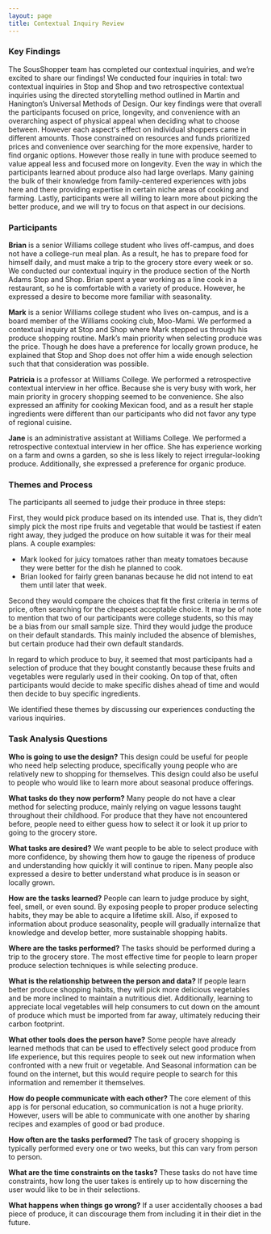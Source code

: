 ```yaml
---
layout: page
title: Contextual Inquiry Review
---
```


### Key Findings
The SousShopper team has completed our contextual inquiries, and we’re excited to share our findings! We conducted four inquiries in total: two contextual inquiries in Stop and Shop and two retrospective contextual inquiries using the directed storytelling method outlined in Martin and Hanington’s Universal Methods of Design. Our key findings were that overall the participants focused on price, longevity, and convenience with an overarching aspect of physical appeal when deciding what to choose between. However each aspect's effect on individual shoppers came in different amounts. Those constrained on resources and funds prioritized prices and convenience over searching for the more expensive, harder to find organic options. However those really in tune with produce seemed to value appeal less and focused more on longevity. Even the way in which the participants learned about produce also had large overlaps. Many gaining the bulk of their knowledge from family-centered experiences with jobs here and there providing expertise in certain niche areas of cooking and farming. Lastly, participants were all willing to learn more about picking the better produce, and we will try to focus on that aspect in our decisions.


### Participants
**Brian** is a senior Williams college student who lives off-campus, and does not have a college-run meal plan. As a result, he has to prepare food for himself daily, and must make a trip to the grocery store every week or so. We conducted our contextual inquiry in the produce section of the North Adams Stop and Shop.
Brian spent a year working as a line cook in a restaurant, so he is comfortable with a variety of produce. However, he expressed a desire to become more familiar with seasonality.

**Mark** is a senior Williams college student who lives on-campus, and is a board member of the Williams cooking club, Moo-Mami. We performed a contextual inquiry at Stop and Shop where Mark stepped us through his produce shopping routine.
Mark’s main priority when selecting produce was the price. Though he does have a preference for locally grown produce, he explained that Stop and Shop does not offer him a wide enough selection such that that consideration was possible.

**Patricia** is a professor at Williams College. We performed a retrospective contextual interview in her office. Because she is very busy with work, her main priority in grocery shopping seemed to be convenience. She also expressed an affinity for cooking Mexican food, and as a result her staple ingredients were different than our participants who did not favor any type of regional cuisine.

**Jane** is an administrative assistant at Williams College. We performed a retrospective contextual interview in her office. She has experience working on a farm and owns a garden, so she is less likely to reject irregular-looking produce. Additionally, she expressed a preference for organic produce.


### Themes and Process
The participants all seemed to judge their produce in three steps:

First, they would pick produce based on its intended use. That is, they didn’t simply pick the most ripe fruits and vegetable that would be tastiest if eaten right away, they judged the produce on how suitable it was for their meal plans.
A couple examples:
 - Mark looked for juicy tomatoes rather than meaty tomatoes because they were better for the dish he planned to cook.
 - Brian looked for fairly green bananas because he did not intend to eat them until later that week.

Second they would compare the choices that fit the first criteria in terms of price, often searching for the cheapest acceptable choice. It may be of note to mention that two of our participants were college students, so this may be a bias from our small sample size.
Third they would judge the produce on their default standards. This mainly included the absence of blemishes, but certain produce had their own default standards.

In regard to which produce to buy, it seemed that most participants had a selection of produce that they bought constantly because these fruits and vegetables were regularly used in their cooking. On top of that, often participants would decide to make specific dishes ahead of time and would then decide to buy specific ingredients.

We identified these themes by discussing our experiences conducting the various inquiries.


### Task Analysis Questions
**Who is going to use the design?**
This design could be useful for people who need help selecting produce, specifically young people who are relatively new to shopping for themselves. This design could also be useful to people who would like to learn more about seasonal produce offerings.

**What tasks do they now perform?**
Many people do not have a clear method for selecting produce, mainly relying on vague lessons taught throughout their childhood. For produce that they have not encountered before, people need to either guess how to select it or look it up prior to going to the grocery store.

**What tasks are desired?**
We want people to be able to select produce with more confidence, by showing them how to gauge the ripeness of produce and understanding how quickly it will continue to ripen. Many people also expressed a desire to better understand what produce is in season or locally grown.

**How are the tasks learned?**
People can learn to judge produce by sight, feel, smell, or even sound. By exposing people to proper produce selecting habits, they may be able to acquire a lifetime skill. Also, if exposed to information about produce seasonality, people will gradually internalize that knowledge and develop better, more sustainable shopping habits.

**Where are the tasks performed?**
The tasks should be performed during a trip to the grocery store. The most effective time for people to learn proper produce selection techniques is while selecting produce.

**What is the relationship between the person and data?**
If people learn better produce shopping habits, they will pick more delicious vegetables and be more inclined to maintain a nutritious diet. Additionally, learning to appreciate local vegetables will help consumers to cut down on the amount of produce which must be imported from far away, ultimately reducing their carbon footprint.

**What other tools does the person have?**
Some people have already learned methods that can be used to effectively select good produce from life experience, but this requires people to seek out new information when confronted with a new fruit or vegetable. And Seasonal information can be found on the internet, but this would require people to search for this information and remember it themselves.

**How do people communicate with each other?**
The core element of this app is for personal education, so communication is not a huge priority. However, users will be able to communicate with one another by sharing recipes and examples of good or bad produce.

**How often are the tasks performed?**
The task of grocery shopping is typically performed every one or two weeks, but this can vary from person to person.

**What are the time constraints on the tasks?**
These tasks do not have time constraints, how long the user takes is entirely up to how discerning the user would like to be in their selections.

**What happens when things go wrong?**
If a user accidentally chooses a bad piece of produce, it can discourage them from including it in their diet in the future.

